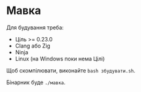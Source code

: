 # Мавка

Для будування треба:

- Ціль >= 0.23.0
- Clang або Zig
- Ninja
- Linux (на Windows поки нема Цілі)

Щоб скомпілювати, виконайте `bash збудувати.sh`.

Бінарник буде `./мавка`.
